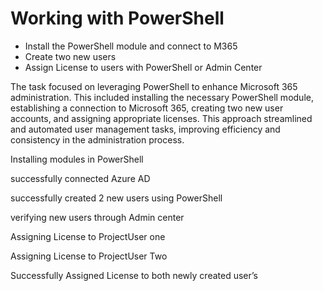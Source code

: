 # Working with PowerShell
	
- Install the PowerShell module and connect to M365
- Create two new users
- Assign License to users with PowerShell or Admin Center

The task  focused on leveraging PowerShell to enhance Microsoft 365 administration. This included installing the necessary PowerShell module, establishing a connection to Microsoft 365, creating two new user accounts, and assigning appropriate licenses. This approach streamlined and automated user management tasks, improving efficiency and consistency in the administration process.

 
Installing modules in PowerShell

 
successfully connected Azure AD 
 
successfully created 2 new users using PowerShell


 
verifying new users through Admin center

 
Assigning License to ProjectUser one


 
Assigning License to ProjectUser Two


 
Successfully Assigned License to both newly created user’s



